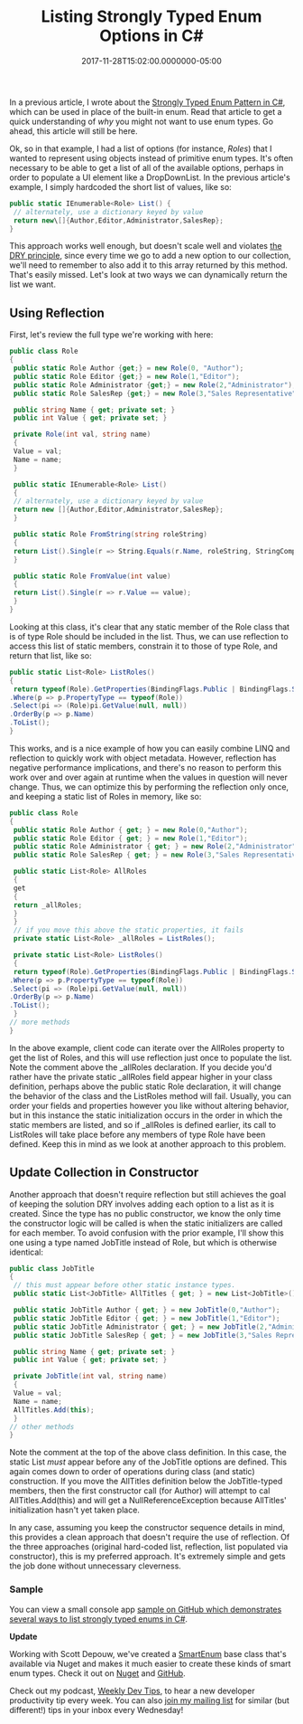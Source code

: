 ﻿---
title: Listing Strongly Typed Enum Options in C#
slug: listing-strongly-typed-enum-options-in-csharp
date: "2017-11-28T15:02:00.0000000-05:00"
description: In a previous article, I wrote about the Strongly Typed Enum
featuredImage: /img/csharp.png
---

In a previous article, I wrote about the [Strongly Typed Enum Pattern in C#](https://ardalis.com/enum-alternatives-in-c), which can be used in place of the built-in enum. Read that article to get a quick understanding of *why* you might not want to use enum types. Go ahead, this article will still be here.

Ok, so in that example, I had a list of options (for instance, *Roles*) that I wanted to represent using objects instead of primitive enum types. It's often necessary to be able to get a list of all of the available options, perhaps in order to populate a UI element like a DropDownList. In the previous article's example, I simply hardcoded the short list of values, like so:

```csharp
public static IEnumerable<Role> List() {
 // alternately, use a dictionary keyed by value
 return new\[]{Author,Editor,Administrator,SalesRep};
}
```

This approach works well enough, but doesn't scale well and violates [the DRY principle](http://deviq.com/don-t-repeat-yourself/), since every time we go to add a new option to our collection, we'll need to remember to also add it to this array returned by this method. That's easily missed. Let's look at two ways we can dynamically return the list we want.

## Using Reflection

First, let's review the full type we're working with here:

```csharp
public class Role
{
 public static Role Author {get;} = new Role(0, "Author");
 public static Role Editor {get;} = new Role(1,"Editor");
 public static Role Administrator {get;} = new Role(2,"Administrator");
 public static Role SalesRep {get;} = new Role(3,"Sales Representative");

 public string Name { get; private set; }
 public int Value { get; private set; }

 private Role(int val, string name)
 {
 Value = val;
 Name = name;
 }

 public static IEnumerable<Role> List()
 {
 // alternately, use a dictionary keyed by value
 return new []{Author,Editor,Administrator,SalesRep};
 }

 public static Role FromString(string roleString)
 {
 return List().Single(r => String.Equals(r.Name, roleString, StringComparison.OrdinalIgnoreCase));
 }

 public static Role FromValue(int value)
 {
 return List().Single(r => r.Value == value);
 }
}
```

Looking at this class, it's clear that any static member of the Role class that is of type Role should be included in the list. Thus, we can use reflection to access this list of static members, constrain it to those of type Role, and return that list, like so:

```csharp
public static List<Role> ListRoles()
{
 return typeof(Role).GetProperties(BindingFlags.Public | BindingFlags.Static)
.Where(p => p.PropertyType == typeof(Role))
.Select(pi => (Role)pi.GetValue(null, null))
.OrderBy(p => p.Name)
.ToList();
}
```

This works, and is a nice example of how you can easily combine LINQ and reflection to quickly work with object metadata. However, reflection has negative performance implications, and there's no reason to perform this work over and over again at runtime when the values in question will never change. Thus, we can optimize this by performing the reflection only once, and keeping a static list of Roles in memory, like so:

```csharp
public class Role
{
 public static Role Author { get; } = new Role(0,"Author");
 public static Role Editor { get; } = new Role(1,"Editor");
 public static Role Administrator { get; } = new Role(2,"Administrator");
 public static Role SalesRep { get; } = new Role(3,"Sales Representative");

 public static List<Role> AllRoles
 {
 get
 {
 return _allRoles;
 }
 }
 // if you move this above the static properties, it fails
 private static List<Role> _allRoles = ListRoles();

 private static List<Role> ListRoles()
 {
 return typeof(Role).GetProperties(BindingFlags.Public | BindingFlags.Static)
.Where(p => p.PropertyType == typeof(Role))
.Select(pi => (Role)pi.GetValue(null, null))
.OrderBy(p => p.Name)
.ToList();
 }
// more methods
}
```

In the above example, client code can iterate over the AllRoles property to get the list of Roles, and this will use reflection just once to populate the list. Note the comment above the _allRoles declaration. If you decide you'd rather have the private static _allRoles field appear higher in your class definition, perhaps above the public static Role declaration, it will change the behavior of the class and the ListRoles method will fail. Usually, you can order your fields and properties however you like without altering behavior, but in this instance the static initialization occurs in the order in which the static members are listed, and so if _allRoles is defined earlier, its call to ListRoles will take place before any members of type Role have been defined. Keep this in mind as we look at another approach to this problem.

## Update Collection in Constructor

Another approach that doesn't require reflection but still achieves the goal of keeping the solution DRY involves adding each option to a list as it is created. Since the type has no public constructor, we know the only time the constructor logic will be called is when the static initializers are called for each member. To avoid confusion with the prior example, I'll show this one using a type named JobTitle instead of Role, but which is otherwise identical:

```csharp
public class JobTitle
{
 // this must appear before other static instance types.
 public static List<JobTitle> AllTitles { get; } = new List<JobTitle>();

 public static JobTitle Author { get; } = new JobTitle(0,"Author");
 public static JobTitle Editor { get; } = new JobTitle(1,"Editor");
 public static JobTitle Administrator { get; } = new JobTitle(2,"Administrator");
 public static JobTitle SalesRep { get; } = new JobTitle(3,"Sales Representative");

 public string Name { get; private set; }
 public int Value { get; private set; }

 private JobTitle(int val, string name)
 {
 Value = val;
 Name = name;
 AllTitles.Add(this);
 }
// other methods
}
```

Note the comment at the top of the above class definition. In this case, the static List<JobTitle> *must* appear before any of the JobTitle options are defined. This again comes down to order of operations during class (and static) construction. If you move the AllTitles definition below the JobTitle-typed members, then the first constructor call (for Author) will attempt to cal AllTitles.Add(this) and will get a NullReferenceException because AllTitles' initialization hasn't yet taken place.

In any case, assuming you keep the constructor sequence details in mind, this provides a clean approach that doesn't require the use of reflection. Of the three approaches (original hard-coded list, reflection, list populated via constructor), this is my preferred approach. It's extremely simple and gets the job done without unnecessary cleverness.

### Sample

You can view a small console app [sample on GitHub which demonstrates several ways to list strongly typed enums in C#](https://github.com/ardalis/EnumAlternative).

**Update**

Working with Scott Depouw, we've created a [SmartEnum](https://www.nuget.org/packages/Ardalis.SmartEnum/) base class that's available via Nuget and makes it much easier to create these kinds of smart enum types. Check it out on [Nuget](https://www.nuget.org/packages/Ardalis.SmartEnum/) and [GitHub](https://github.com/ardalis/SmartEnum).

Check out my podcast, [Weekly Dev Tips](http://www.weeklydevtips.com/), to hear a new developer productivity tip every week. You can also [join my mailing list](https://ardalis.com/tips) for similar (but different!) tips in your inbox every Wednesday!

